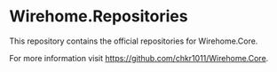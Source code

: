 # Wirehome.Repositories
This repository contains the official repositories for Wirehome.Core. 

For more information visit https://github.com/chkr1011/Wirehome.Core.
